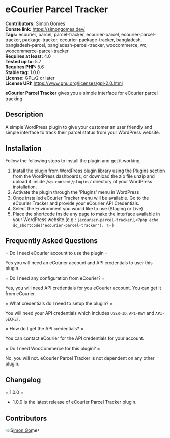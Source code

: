 # eCourier Parcel Tracker  
**Contributors:** [Simon Gomes](https://github.com/simongomes)  
**Donate link:** https://simongomes.dev/  
**Tags:** ecourier, parcel, parcel-tracker, ecourier-parcel, ecourier-parcel-tracker, package-tracker, ecourier-package-tracker, bangladesh, bangladesh-parcel, bangladesh-parcel-tracker, woocommerce, wc, woocommerce-parcel-tracker  
**Requires at least:** 4.0  
**Tested up to:** 5.7  
**Requires PHP:** 5.6  
**Stable tag:** 1.0.0  
**License:** GPLv2 or later  
**License URI:** https://www.gnu.org/licenses/gpl-2.0.html  

**eCourier Parcel Tracker** gives you a simple interface for eCourier parcel tracking

## Description

A simple WordPress plugin to give your customer an user friendly and simple interface to track their parcel status from your WordPress website.

## Installation

Follow the following steps to install the plugin and get it working.

1. Install the plugin from WordPress plugin library using the Plugins section from the WordPress dashboards, or download the zip file unzip and upload it inside `/wp-content/plugins/` directory of your WordPress installation.
2. Activate the plugin through the 'Plugins' menu in WordPress
3. Once installed eCourier Tracker menu will be available. Go to the eCourier Tracker and provide your eCourier API Credentials.
4. Select the Environment you would like to use (Staging or Live)
5. Place the shortcode inside any page to make the interface available in your WordPress website.(e.g.: `[ecourier-parcel-tracker]`,`<?php echo do_shortcode('ecourier-parcel-tracker'); ?>` )

## Frequently Asked Questions

= Do I need eCourier account to use the plugin =

Yes you will need an eCourier account and API credentials to user this plugin.

= Do I need any configuration from eCourier? =

Yes, you will need API credentials for you eCourier account. You can get it from eCourier.

= What credentials do I need to setup the plugin? =

You will need your API credentials which includes `USER-ID`, `API-KEY` and `API-SECRET`.

= How do I get the API credentials? =

You can contact eCourier for the API credentials for your account.

= Do I need WooCommerce for this plugin? =

No, you will not. eCourier Parcel Tracker is not dependent on any other plugin.

## Changelog

= 1.0.0 =
* 1.0.0 is the latest release of eCourier Parcel Tracker plugin.

## Contributors
<a href="https://github.com/simongomes">
  <img src="https://github.com/simongomes.png?size=50" style="border-radius: 50%" alt="Simon Gomes" title="Simon Gomes">
</a>